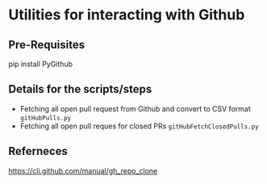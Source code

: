 # Utilities for interacting with Github

## Pre-Requisites
pip install PyGithub

## Details for the scripts/steps
* Fetching all open pull request from Github and convert to CSV format ```gitHubPulls.py```
* Fetching all open pull reques for closed PRs ```gitHubFetchClosedPulls.py```

## Referneces
https://cli.github.com/manual/gh_repo_clone
